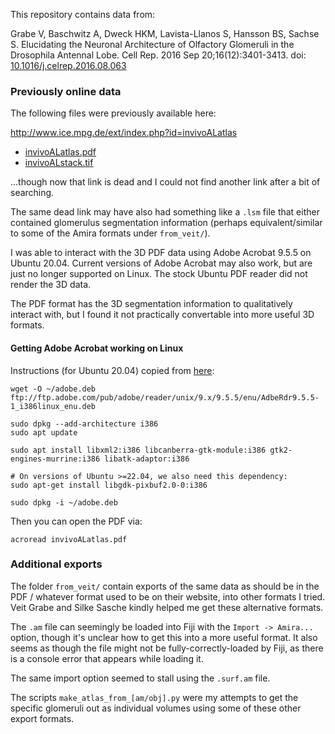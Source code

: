 
This repository contains data from:

Grabe V, Baschwitz A, Dweck HKM, Lavista-Llanos S, Hansson BS, Sachse S. Elucidating the Neuronal Architecture of Olfactory Glomeruli in the Drosophila Antennal Lobe. Cell Rep. 2016 Sep 20;16(12):3401-3413. doi: [10.1016/j.celrep.2016.08.063](https://doi.org/10.1016/j.celrep.2016.08.063)


### Previously online data

The following files were previously available here:

http://www.ice.mpg.de/ext/index.php?id=invivoALatlas

- [invivoALatlas.pdf](invivoALatlas.pdf?raw=1)
- [invivoALstack.tif](invivoALstack.tif?raw=1)

...though now that link is dead and I could not find another link after a bit of
searching.

The same dead link may have also had something like a `.lsm` file that either contained
glomerulus segmentation information (perhaps equivalent/similar to some of the Amira
formats under `from_veit/`).

I was able to interact with the 3D PDF data using Adobe Acrobat 9.5.5 on Ubuntu 20.04.
Current versions of Adobe Acrobat may also work, but are just no longer supported on
Linux. The stock Ubuntu PDF reader did not render the 3D data.

The PDF format has the 3D segmentation information to qualitatively interact with, but I
found it not practically convertable into more useful 3D formats.


#### Getting Adobe Acrobat working on Linux

Instructions (for Ubuntu 20.04) copied from [here](https://linuxconfig.org/how-to-install-adobe-acrobat-reader-on-ubuntu-20-04-focal-fossa-linux):
```
wget -O ~/adobe.deb ftp://ftp.adobe.com/pub/adobe/reader/unix/9.x/9.5.5/enu/AdbeRdr9.5.5-1_i386linux_enu.deb

sudo dpkg --add-architecture i386
sudo apt update

sudo apt install libxml2:i386 libcanberra-gtk-module:i386 gtk2-engines-murrine:i386 libatk-adaptor:i386

# On versions of Ubuntu >=22.04, we also need this dependency:
sudo apt-get install libgdk-pixbuf2.0-0:i386

sudo dpkg -i ~/adobe.deb
```

Then you can open the PDF via:
```
acroread invivoALatlas.pdf
```


### Additional exports

The folder `from_veit/` contain exports of the same data as should be in the PDF /
whatever format used to be on their website, into other formats I tried. Veit Grabe and
Silke Sasche kindly helped me get these alternative formats.

The `.am` file can seemingly be loaded into Fiji with the `Import -> Amira...` option,
though it's unclear how to get this into a more useful format. It also seems as though
the file might not be fully-correctly-loaded by Fiji, as there is a console error that
appears while loading it.

The same import option seemed to stall using the `.surf.am` file.

The scripts `make_atlas_from_[am/obj].py` were my attempts to get the specific glomeruli
out as individual volumes using some of these other export formats.

